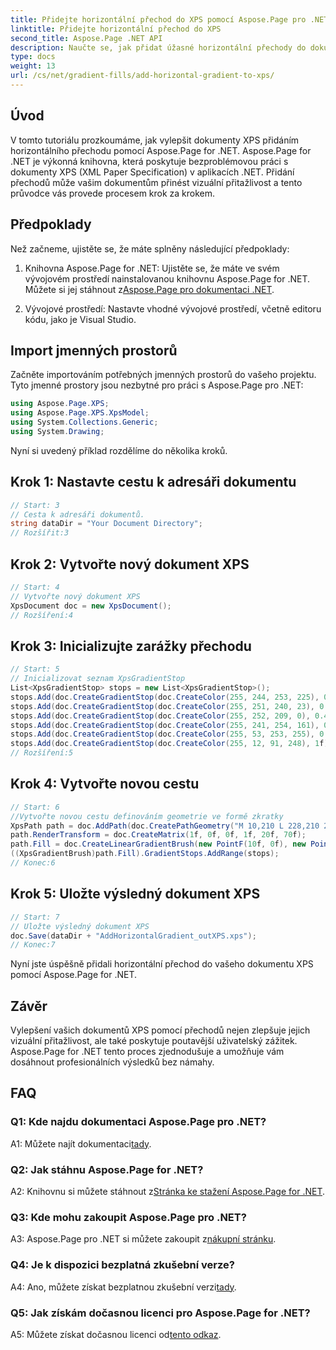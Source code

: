 ```yaml
---
title: Přidejte horizontální přechod do XPS pomocí Aspose.Page pro .NET
linktitle: Přidejte horizontální přechod do XPS
second_title: Aspose.Page .NET API
description: Naučte se, jak přidat úžasné horizontální přechody do dokumentů XPS pomocí Aspose.Page for .NET. Zvyšte vizuální přitažlivost bez námahy.
type: docs
weight: 13
url: /cs/net/gradient-fills/add-horizontal-gradient-to-xps/
---
```

## Úvod

V tomto tutoriálu prozkoumáme, jak vylepšit dokumenty XPS přidáním horizontálního přechodu pomocí Aspose.Page for .NET. Aspose.Page for .NET je výkonná knihovna, která poskytuje bezproblémovou práci s dokumenty XPS (XML Paper Specification) v aplikacích .NET. Přidání přechodů může vašim dokumentům přinést vizuální přitažlivost a tento průvodce vás provede procesem krok za krokem.

## Předpoklady

Než začneme, ujistěte se, že máte splněny následující předpoklady:

1.  Knihovna Aspose.Page for .NET: Ujistěte se, že máte ve svém vývojovém prostředí nainstalovanou knihovnu Aspose.Page for .NET. Můžete si jej stáhnout z[Aspose.Page pro dokumentaci .NET](https://reference.aspose.com/page/net/).

2. Vývojové prostředí: Nastavte vhodné vývojové prostředí, včetně editoru kódu, jako je Visual Studio.

## Import jmenných prostorů

Začněte importováním potřebných jmenných prostorů do vašeho projektu. Tyto jmenné prostory jsou nezbytné pro práci s Aspose.Page pro .NET:

```csharp
using Aspose.Page.XPS;
using Aspose.Page.XPS.XpsModel;
using System.Collections.Generic;
using System.Drawing;
```

Nyní si uvedený příklad rozdělíme do několika kroků.

## Krok 1: Nastavte cestu k adresáři dokumentu

```csharp
// Start: 3
// Cesta k adresáři dokumentů.
string dataDir = "Your Document Directory";
// Rozšířit:3
```

## Krok 2: Vytvořte nový dokument XPS

```csharp
// Start: 4
// Vytvořte nový dokument XPS
XpsDocument doc = new XpsDocument();
// Rozšíření:4
```

## Krok 3: Inicializujte zarážky přechodu

```csharp
// Start: 5
// Inicializovat seznam XpsGradientStop
List<XpsGradientStop> stops = new List<XpsGradientStop>();
stops.Add(doc.CreateGradientStop(doc.CreateColor(255, 244, 253, 225), 0.0673828f));
stops.Add(doc.CreateGradientStop(doc.CreateColor(255, 251, 240, 23), 0.314453f));
stops.Add(doc.CreateGradientStop(doc.CreateColor(255, 252, 209, 0), 0.482422f));
stops.Add(doc.CreateGradientStop(doc.CreateColor(255, 241, 254, 161), 0.634766f));
stops.Add(doc.CreateGradientStop(doc.CreateColor(255, 53, 253, 255), 0.915039f));
stops.Add(doc.CreateGradientStop(doc.CreateColor(255, 12, 91, 248), 1f));
// Rozšíření:5
```

## Krok 4: Vytvořte novou cestu

```csharp
// Start: 6
//Vytvořte novou cestu definováním geometrie ve formě zkratky
XpsPath path = doc.AddPath(doc.CreatePathGeometry("M 10,210 L 228,210 228,300 10,300"));
path.RenderTransform = doc.CreateMatrix(1f, 0f, 0f, 1f, 20f, 70f);
path.Fill = doc.CreateLinearGradientBrush(new PointF(10f, 0f), new PointF(228f, 0f));
((XpsGradientBrush)path.Fill).GradientStops.AddRange(stops);
// Konec:6
```

## Krok 5: Uložte výsledný dokument XPS

```csharp
// Start: 7
// Uložte výsledný dokument XPS
doc.Save(dataDir + "AddHorizontalGradient_outXPS.xps");
// Konec:7
```

Nyní jste úspěšně přidali horizontální přechod do vašeho dokumentu XPS pomocí Aspose.Page for .NET.

## Závěr

Vylepšení vašich dokumentů XPS pomocí přechodů nejen zlepšuje jejich vizuální přitažlivost, ale také poskytuje poutavější uživatelský zážitek. Aspose.Page for .NET tento proces zjednodušuje a umožňuje vám dosáhnout profesionálních výsledků bez námahy.

## FAQ

### Q1: Kde najdu dokumentaci Aspose.Page pro .NET?

 A1: Můžete najít dokumentaci[tady](https://reference.aspose.com/page/net/).

### Q2: Jak stáhnu Aspose.Page for .NET?

 A2: Knihovnu si můžete stáhnout z[Stránka ke stažení Aspose.Page for .NET](https://releases.aspose.com/page/net/).

### Q3: Kde mohu zakoupit Aspose.Page pro .NET?

 A3: Aspose.Page pro .NET si můžete zakoupit z[nákupní stránku](https://purchase.aspose.com/buy).

### Q4: Je k dispozici bezplatná zkušební verze?

 A4: Ano, můžete získat bezplatnou zkušební verzi[tady](https://releases.aspose.com/).

### Q5: Jak získám dočasnou licenci pro Aspose.Page for .NET?

 A5: Můžete získat dočasnou licenci od[tento odkaz](https://purchase.aspose.com/temporary-license/).